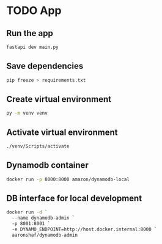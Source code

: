 # TODO App

## Run the app

```bash
fastapi dev main.py
```

## Save dependencies

```bash
pip freeze > requirements.txt
```

## Create virtual environment

```bash
py -m venv venv
```

## Activate virtual environment

```bash
./venv/Scripts/activate
```

## Dynamodb container

```bash
docker run -p 8000:8000 amazon/dynamodb-local
```

## DB interface for local development

```bash
docker run -d `
  --name dynamodb-admin `
  -p 8001:8001 `
  -e DYNAMO_ENDPOINT=http://host.docker.internal:8000 `
  aaronshaf/dynamodb-admin
```